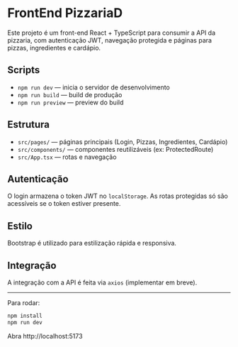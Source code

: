 # FrontEnd PizzariaD

Este projeto é um front-end React + TypeScript para consumir a API da pizzaria, com autenticação JWT, navegação protegida e páginas para pizzas, ingredientes e cardápio.

## Scripts

- `npm run dev` — inicia o servidor de desenvolvimento
- `npm run build` — build de produção
- `npm run preview` — preview do build

## Estrutura

- `src/pages/` — páginas principais (Login, Pizzas, Ingredientes, Cardápio)
- `src/components/` — componentes reutilizáveis (ex: ProtectedRoute)
- `src/App.tsx` — rotas e navegação

## Autenticação

O login armazena o token JWT no `localStorage`. As rotas protegidas só são acessíveis se o token estiver presente.

## Estilo

Bootstrap é utilizado para estilização rápida e responsiva.

## Integração

A integração com a API é feita via `axios` (implementar em breve).

---

Para rodar:

```bash
npm install
npm run dev
```

Abra http://localhost:5173
